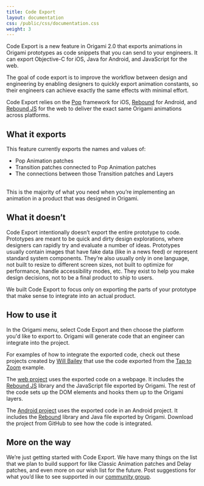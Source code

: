 ```yaml
---
title: Code Export
layout: documentation
css: /public/css/documentation.css
weight: 3
---
```


Code Export is a new feature in Origami 2.0 that exports animations in Origami prototypes as code snippets that you can send to your engineers. It can export Objective-C for iOS, Java for Android, and JavaScript for the web. 

The goal of code export is to improve the workflow between design and engineering by enabling designers to quickly export animation constants, so their engineers can achieve exactly the same effects with minimal effort.

Code Export relies on the [Pop](https://github.com/facebook/pop) framework for iOS, [Rebound](http://facebook.github.io/rebound/) for Android, and [Rebound JS](https://github.com/facebook/rebound-js) for the web to deliver the exact same Origami animations across platforms.

## What it exports

This feature currently exports the names and values of:
<ul class="bulleted-list">
<li>Pop Animation patches</li>
<li>Transition patches connected to Pop Animation patches</li>
<li>The connections between those Transition patches and Layers</li>
</ul>

<br>This is the majority of what you need when you&rsquo;re implementing an animation in a product that was designed in Origami.

## What it doesn&rsquo;t

Code Export intentionally doesn&rsquo;t export the entire prototype to code. Prototypes are meant to be quick and dirty design explorations, where designers can rapidly try and evaluate a number of ideas. Prototypes usually contain images that have fake data (like in a news feed) or represent standard system components. They&rsquo;re also usually only in one language, not built to resize to different screen sizes, not built to optimize for performance, handle accessibility modes, etc. They exist to help you make design decisions, not to be a final product to ship to users.

We built Code Export to focus only on exporting the parts of your prototype that make sense to integrate into an actual product.

## How to use it

In the Origami menu, select Code Export and then choose the platform you'd like to export to. Origami will generate code that an engineer can integrate into the project.

For examples of how to integrate the exported code, check out these projects created by [Will Bailey](https://twitter.com/will_bailey) that use the code exported from the [Tap to Zoom](https://www.dropbox.com/s/xcmzr6sefn13abf/Introduction%20to%20Origami.zip?dl=0) example. 

The [web project](http://wsb.im/origami-code-export-tap-to-zoom/index.html) uses the exported code on a webpage. It includes the [Rebound JS](https://github.com/facebook/rebound-js) library and the JavaScript file exported by Origami. The rest of the code sets up the DOM elements and hooks them up to the Origami layers.

The [Android project](https://github.com/willbailey/origami_code_export_tap_to_zoom_android) uses the exported code in an Android project. It includes the [Rebound](http://facebook.github.io/rebound/) library and Java file exported by Origami. Download the project from GitHub to see how the code is integrated.

## More on the way

We&rsquo;re just getting started with Code Export. We have many things on the list that we plan to build support for like Classic Animation patches and Delay patches, and even more on our wish list for the future. Post suggestions for what you&rsquo;d like to see supported in our [community group](https://www.facebook.com/groups/origami.community/).
